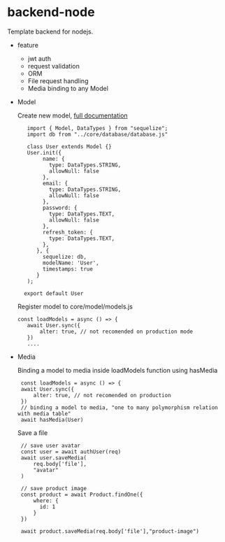 # backend-node

Template backend for nodejs.

- feature
   - jwt auth
   - request validation
   - ORM
   - File request handling
   - Media binding to any Model

- Model
   
   Create new model, <a target="_blank" href="https://sequelize.org/docs/v6/core-concepts/model-basics/">full documentation </a>
   
   ```
      import { Model, DataTypes } from "sequelize";
      import db from "../core/database/database.js"
      
      class User extends Model {}
      User.init({
           name: {
             type: DataTypes.STRING,
             allowNull: false
           },
           email: {
             type: DataTypes.STRING,
             allowNull: false
           },
           password: {
             type: DataTypes.TEXT,
             allowNull: false
           },
           refresh_token: {
             type: DataTypes.TEXT,
           },
         }, {
           sequelize: db, 
           modelName: 'User',
           timestamps: true
         }
      );

     export default User
    ```
    
    Register model to core/model/models.js
   
    ``` 
    const loadModels = async () => {
       await User.sync({
           alter: true, // not recomended on production mode
       })
       ....
    ```
 
 - Media
 
   Binding a model to media inside loadModels function using hasMedia
   ```
    const loadModels = async () => {
    await User.sync({
        alter: true, // not recomended on production
    })
    // binding a model to media, "one to many polymorphism relation with media table"
    await hasMedia(User)
   ```
   Save a file 
   ```
    // save user avatar
    const user = await authUser(req)
    await user.saveMedia(
        req.body['file'],
        "avatar"
    )
    
    // save product image
    const product = await Product.findOne({
        where: {
          id: 1
        }
    }) 
    
    await product.saveMedia(req.body['file'],"product-image")
    
   ```
   
